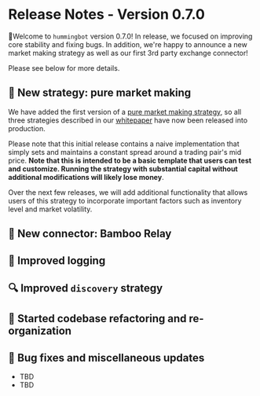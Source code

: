 # Release Notes - Version 0.7.0

🚀Welcome to `hummingbot` version 0.7.0! In release, we focused on improving core stability and fixing bugs. In addition, we're happy to announce a new market making strategy as well as our first 3rd party exchange connector! 

Please see below for more details.

## 🤖 New strategy: pure market making

We have added the first version of a [pure market making strategy](/strategies/pure-market-making/), so all three strategies described in our [whitepaper](/whitepaper/) have now been released into production.

Please note that this initial release contains a naive implementation that simply sets and maintains a constant spread around a trading pair's mid price. **Note that this is intended to be a basic template that users can test and customize. Running the strategy with substantial capital without additional modifications will likely lose money**.

Over the next few releases, we will add additional functionality that allows users of this strategy to incorporate important factors such as inventory level and market volatility.

## 🔗 New connector: Bamboo Relay

## 📜 Improved logging

## 🔍 Improved `discovery` strategy

## 📂 Started codebase refactoring and re-organization

## 🐞 Bug fixes and miscellaneous updates

* TBD
* TBD
